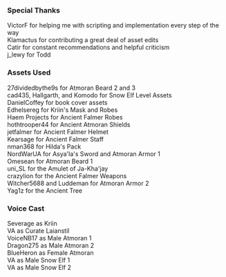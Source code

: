 ### Special Thanks

VictorF for helping me with scripting and implementation every step of the way\
Klamactus for contributing a great deal of asset edits\
Catir for constant recommendations and helpful criticism\
j_lewy for Todd

### Assets Used

27dividedbythe9s for Atmoran Beard 2 and 3\
cad435, Hallgarth, and Komodo for Snow Elf Level Assets\
DanielCoffey for book cover assets\
Edhelsereg for Kriin's Mask and Robes\
Haem Projects for Ancient Falmer Robes\
hothtrooper44 for Ancient Atmoran Shields\
jetfalmer for Ancient Falmer Helmet\
Kearsage for Ancient Falmer Staff\
nman368 for Hilda's Pack\
NordWarUA for Asya'la's Sword and Atmoran Armor 1\
Omesean for Atmoran Beard 1\
uni_SL for the Amulet of Ja-Kha'jay\
crazylion for the Ancient Falmer Weapons\
Witcher5688 and Luddeman for Atmoran Armor 2\
Yag1z for the Ancient Tree

### Voice Cast

Severage as Kriin\
VA as Curate Laianstil\
VoiceNB17 as Male Atmoran 1\
Dragon275 as Male Atmoran 2\
BlueHeron as Female Atmoran\
VA as Male Snow Elf 1\
VA as Male Snow Elf 2
